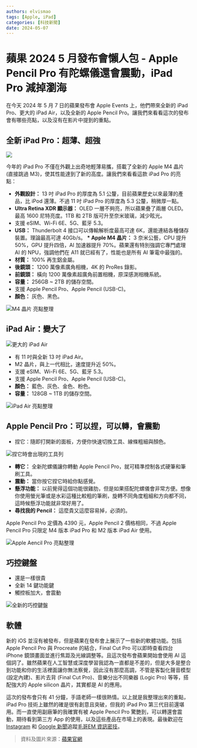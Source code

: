```yaml
---
authors: elvismao
tags: [Apple, iPad]
categories: [科技新聞]
date: 2024-05-07
---
```


# 蘋果 2024 5 月發布會懶人包 - Apple Pencil Pro 有陀螺儀還會震動，iPad Pro 減掉瀏海

在今天 2024 年 5 月 7 日的蘋果發布會 Apple Events 上，他們帶來全新的 iPad Pro、更大的 iPad Air，以及全新的 Apple Pencil Pro。讓我們來看看這次的發布會有哪些亮點，以及沒有在影片中提到的重點。

## 全新 iPad Pro：超薄、超強

![](look-pro.webp)

今年的 iPad Pro 不僅在外觀上出奇地輕薄易攜，搭載了全新的 Apple M4 晶片 (直接跳過 M3)，使其性能達到了新的高度。讓我們來看看這款 iPad Pro 的亮點：

-   **外觀設計：** 13 吋 iPad Pro 的厚度為 5.1 公釐，目前蘋果歷史以來最薄的產品，比 iPod 還薄。不過 11 吋 iPad Pro 的厚度為 5.3 公釐，稍微厚一點。
-   **Ultra Retina XDR 顯示器：** OLED 一層不夠亮，所以蘋果疊了兩層 OLED。最高 1600 尼特亮度。1TB 和 2TB 版可升至奈米玻璃，減少眩光。
-   支援 eSIM、Wi-Fi 6E、5G、藍牙 5.3。
-   **USB：** Thunderbolt 4 接口可以傳輸解析度最高可達 6K，還能連結各種儲存裝置。理論最高可達 40Gb/s。
    **\* Apple M4 晶片：** 3 奈米公藝，CPU 提升 50%，GPU 提升四倍，AI 加速器提升 70%。蘋果還有特別強調它專門處理 AI 的 NPU，強調他們在 A11 就已經有了，性能也是所有 AI 筆電中最強的。
-   **材質：** 100% 再生鋁金屬。
-   **後鏡頭：** 1200 萬像素廣角相機，4K 的 ProRes 錄影。
-   **前鏡頭：** 橫向 1200 萬像素超廣角前置相機，原深感測相機系統。
-   **容量：** 256GB ~ 2TB 的儲存空間。
-   支援 Apple Pencil Pro、Apple Pencil (USB-C)。
-   **顏色：** 灰色、黑色。

![M4 晶片 亮點整理](m4.webp)

## iPad Air：變大了

![更大的 iPad Air](big-air.webp)

-   有 11 吋與全新 13 吋 iPad Air。
-   M2 晶片，與上一代相比，速度提升近 50%。
-   支援 eSIM、Wi-Fi 6E、5G、藍牙 5.3。
-   支援 Apple Pencil Pro、Apple Pencil (USB-C)。
-   **顏色：** 藍色、灰色、金色、粉色。
-   **容量：** 128GB ~ 1TB 的儲存空間。

![iPad Air 亮點整理](air.webp)

## Apple Pencil Pro：可以捏，可以轉，會震動

-   捏它：隨即打開新的面板，方便你快速切換工具、線條粗細與顏色。

![捏它時會出現的工具列](pencil-menu.webp)

-   **轉它：** 全新陀螺儀讓你轉動 Apple Pencil Pro，就可精準控制各式硬筆和筆刷工具。
-   **震動：** 當你按它捏它時給你點感覺。
-   **懸浮功能：** 以前覺得這個功能很雞肋，但是如果搭配陀螺儀會非常方便。想像你使用螢光筆或是水彩這種比較粗的筆刷，旋轉不同角度粗細和方向都不同，這時候懸浮功能就非常好用了。
-   **尋找我的 Pencil：** 這麼貴又這麼容易掉，必須的。

Apple Pencil Pro 定價為 4390 元，Apple Pencil 2 價格相同，不過 Apple Pencil Pro 只限定 M4 版本 iPad Pro 和 M2 版本 iPad Air 使用。

![Apple Aencil Pro 亮點整理](pencil.webp)

## 巧控鍵盤

-   還是一樣很貴
-   全新 14 鍵功能鍵
-   觸控板加大，會震動

![全新的巧控鍵盤](magic_keyboard.webp)

## 軟體

新的 iOS 並沒有被發布，但是蘋果在發布會上展示了一些新的軟體功能。包括 Apple Pencil Pro 與 Procreate 的結合，Final Cut Pro 可以即時查看四台 iPhone 鏡頭畫面並進行焦距及光線調整等。且這次發布會蘋果開始會使用 AI 這個詞了。雖然蘋果在人工智慧或深度學習我認為一直都是不差的，但是大多是整合到功能和你的生活裡面讓你無法察覺，因此沒有那麼高調，不管是客製化聲音模型 (設定內建)、影片去背 (Final Cut Pro)、音樂分出不同樂器 (Logic Pro) 等等，搭配強大的 Apple silicon 晶片，其實都是 AI 的應用。

這次的發布會只有 41 分鐘，手語老師一樣很熱情。以上就是我整理出來的重點，iPad Pro 技術上雖然的確是很有創意且突破，但我的 iPad Pro 第三代目前還堪用。而一直使用副廠筆的我確實有被 Apple Pencil Pro 驚艷到，可以轉還會震動，期待看到第三方 App 的使用，以及這些產品在市場上的表現。最後歡迎在 [Instagram](https://www.instagram.com/emtech.cc) 和 [Google 新聞](https://news.google.com/publications/CAAqBwgKMKXLvgswsubVAw?ceid=TW:zh-Hant&oc=3)追蹤[毛哥EM 資訊密技](https://emtech.cc/)。

> 資料及圖片來源：[蘋果官網](https://www.apple.com/tw/)
